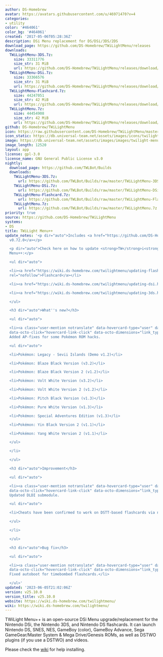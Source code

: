 ```yaml
---
author: DS-Homebrew
avatar: https://avatars.githubusercontent.com/u/46971470?v=4
categories:
- utility
color: '#464061'
color_bg: '#464061'
created: '2017-05-06T05:28:36Z'
description: DSi Menu replacement for DS/DSi/3DS/2DS
download_page: https://github.com/DS-Homebrew/TWiLightMenu/releases
downloads:
  TWiLightMenu-3DS.7z:
    size: 33311776
    size_str: 31 MiB
    url: https://github.com/DS-Homebrew/TWiLightMenu/releases/download/v25.10.0/TWiLightMenu-3DS.7z
  TWiLightMenu-DSi.7z:
    size: 33366576
    size_str: 31 MiB
    url: https://github.com/DS-Homebrew/TWiLightMenu/releases/download/v25.10.0/TWiLightMenu-DSi.7z
  TWiLightMenu-Flashcard.7z:
    size: 44247051
    size_str: 42 MiB
    url: https://github.com/DS-Homebrew/TWiLightMenu/releases/download/v25.10.0/TWiLightMenu-Flashcard.7z
  TWiLightMenu.7z:
    size: 44454908
    size_str: 42 MiB
    url: https://github.com/DS-Homebrew/TWiLightMenu/releases/download/v25.10.0/TWiLightMenu.7z
github: DS-Homebrew/TWiLightMenu
icon: https://raw.githubusercontent.com/DS-Homebrew/TWiLightMenu/master/booter/Twilight%2B%2B-animated%20icon-fix.gif
icon_static: https://db.universal-team.net/assets/images/icons/twilight-menu.png
image: https://db.universal-team.net/assets/images/images/twilight-menu.png
image_length: 12520
layout: app
license: gpl-3.0
license_name: GNU General Public License v3.0
nightly:
  download_page: https://github.com/TWLBot/Builds
  downloads:
    TWiLightMenu-3DS.7z:
      url: https://github.com/TWLBot/Builds/raw/master/TWiLightMenu-3DS.7z
    TWiLightMenu-DSi.7z:
      url: https://github.com/TWLBot/Builds/raw/master/TWiLightMenu-DSi.7z
    TWiLightMenu-Flashcard.7z:
      url: https://github.com/TWLBot/Builds/raw/master/TWiLightMenu-Flashcard.7z
    TWiLightMenu.7z:
      url: https://github.com/TWLBot/Builds/raw/master/TWiLightMenu.7z
priority: true
source: https://github.com/DS-Homebrew/TWiLightMenu
systems:
- DS
title: TWiLight Menu++
update_notes: '<p dir="auto">Includes <a href="https://github.com/DS-Homebrew/nds-bootstrap/releases/tag/v0.72.0">nds-bootstrap
  v0.72.0</a></p>

  <p dir="auto">Check here on how to update <strong>TW</strong>i<strong>L</strong>ight
  Menu++:</p>

  <ul dir="auto">

  <li><a href="https://wiki.ds-homebrew.com/twilightmenu/updating-flashcard.html"
  rel="nofollow">Flashcard</a></li>

  <li><a href="https://wiki.ds-homebrew.com/twilightmenu/updating-dsi.html" rel="nofollow">DSi</a></li>

  <li><a href="https://wiki.ds-homebrew.com/twilightmenu/updating-3ds.html" rel="nofollow">3DS</a></li>

  </ul>

  <h3 dir="auto">What''s new?</h3>

  <ul dir="auto">

  <li><a class="user-mention notranslate" data-hovercard-type="user" data-hovercard-url="/users/DeadSkullzJr/hovercard"
  data-octo-click="hovercard-link-click" data-octo-dimensions="link_type:self" href="https://github.com/DeadSkullzJr">@DeadSkullzJr</a>:
  Added AP-fixes for some Pokémon ROM hacks.

  <ul dir="auto">

  <li>Pokémon: Legacy - Sevii Islands (Demo v1.2)</li>

  <li>Pokémon: Blaze Black Version (v3.2)</li>

  <li>Pokémon: Blaze Black Version 2 (v1.2)</li>

  <li>Pokémon: Volt White Version (v3.2)</li>

  <li>Pokémon: Volt White Version 2 (v1.2)</li>

  <li>Pokémon: Pitch Black Version (v1.3)</li>

  <li>Pokémon: Pure White Version (v1.3)</li>

  <li>Pokémon: Special Adventures Edition (v1.3)</li>

  <li>Pokémon: Yin Black Version 2 (v1.1)</li>

  <li>Pokémon: Yang White Version 2 (v1.1)</li>

  </ul>

  </li>

  </ul>

  <h3 dir="auto">Improvement</h3>

  <ul dir="auto">

  <li><a class="user-mention notranslate" data-hovercard-type="user" data-hovercard-url="/users/lifehackerhansol/hovercard"
  data-octo-click="hovercard-link-click" data-octo-dimensions="link_type:self" href="https://github.com/lifehackerhansol">@lifehackerhansol</a>:
  Updated DLDI submodule.

  <ul dir="auto">

  <li>Cheats have been confirmed to work on DSTT-based flashcards via nds-bootstrap.</li>

  </ul>

  </li>

  </ul>

  <h3 dir="auto">Bug fix</h3>

  <ul dir="auto">

  <li><a class="user-mention notranslate" data-hovercard-type="user" data-hovercard-url="/users/lifehackerhansol/hovercard"
  data-octo-click="hovercard-link-click" data-octo-dimensions="link_type:self" href="https://github.com/lifehackerhansol">@lifehackerhansol</a>:
  Fixed autoboot for timebombed flashcards.</li>

  </ul>'
updated: '2023-06-05T21:02:06Z'
version: v25.10.0
version_title: v25.10.0
website: https://wiki.ds-homebrew.com/twilightmenu/
wiki: https://wiki.ds-homebrew.com/twilightmenu/
---
```

TWiLight Menu++ is an open-source DSi Menu upgrade/replacement for the Nintendo DSi, the Nintendo 3DS, and Nintendo DS flashcards. It can launch Nintendo DS, SNES, NES, GameBoy (color), GameBoy Advance, Sega GameGear/Master System & Mega Drive/Genesis ROMs, as well as DSTWO plugins (if you use a DSTWO) and videos.

Please check the [wiki](https://wiki.ds-homebrew.com/twilightmenu/) for help installing.